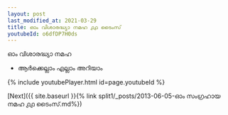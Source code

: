 ```yaml
---
layout: post
last_modified_at: 2021-03-29
title: ഓം വിശാരദ്ധ്യാ നമഹ ൧൧ ടൈംസ്
youtubeId: o6dfDP7H0ds
---
```

 
 
 ഓം വിശാരദ്ധ്യാ നമഹ 
 
 -  ആർക്കെല്ലാം എല്ലാം അറിയാം 
 
  
 
  
 
 
 
 
 
 


{% include youtubePlayer.html id=page.youtubeId %}
 
[Next]({{ site.baseurl }}{% link  split1/_posts/2013-06-05-ഓം സംഗ്രഹായ നമഹ ൧൧ ടൈംസ്.md%})
 
